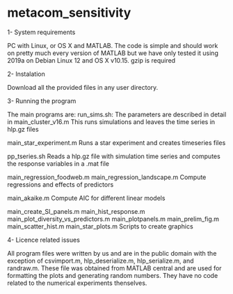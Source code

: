 # metacom_sensitivity

1- System requirements

PC with Linux, or OS X and MATLAB. The code is simple and should work on pretty much every version of MATLAB but we have only tested it using 2019a on Debian Linux 12 and OS X v10.15. gzip is required

2- Instalation

Download all the provided files in any user directory. 

3- Running the program

The main programs are:
run_sims.sh: The parameters are described in detail in main_cluster_v16.m
This runs simulations and leaves the time series in hlp.gz files

main_star_experiment.m
Runs a star experiment and creates timeseries files

pp_tseries.sh
Reads a  hlp.gz file with simulation time series and computes the response variables in a .mat file

main_regression_foodweb.m
main_regression_landscape.m 
Compute regressions and effects of predictors

main_akaike.m
Compute AIC for different linear models

main_create_SI_panels.m
main_hist_response.m
main_plot_diversity_vs_predictors.m
main_plotpanels.m
main_prelim_fig.m
main_scatter_hist.m
main_star_plots.m
Scripts to create graphics

4- Licence related issues

All program files were written by us and are in the public domain with the exception of csvimport.m, hlp_deserialize.m,  hlp_serialize.m, and randraw.m. These file was obtained from MATLAB central and are used for formatting the plots and generating random numbers. They have no code related to the numerical experiments thenselves.
